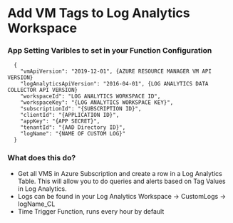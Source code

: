 # Add VM Tags to Log Analytics Workspace
### App Setting Varibles to set in your Function Configuration
```
  {
    "vmApiVersion": "2019-12-01", {AZURE RESOURCE MANAGER VM API VERSION}
    "logAnalyticsApiVersion": "2016-04-01", {LOG ANALYTICS DATA COLLECTOR API VERSION}
    "workspaceId": "LOG ANALYTICS WORKSPACE ID",
    "workspaceKey": "{LOG ANALYTICS WORKSPACE KEY}",
    "subscriptionId": "{SUBSCRIPTION ID}",
    "clientId": "{APPLICATION ID}",
    "appKey": "{APP SECRET}",
    "tenantId": "{AAD Directory ID}",
    "logName": "{NAME OF CUSTOM LOG}"
  } 
```
### What does this do?
- Get all VMS in Azure Subscription and create a row in a Log Analytics Table.  This will allow you to do queries and alerts based on Tag Values in Log Analytics.
- Logs can be found in your Log Analytics Workspace -> CustomLogs -> logName_CL
- Time Trigger Function, runs every hour by default

